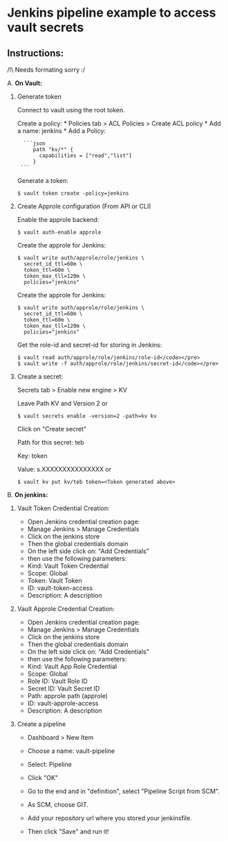 Jenkins pipeline example to access vault secrets
================================================

Instructions:
-------------

/!\ Needs formating sorry :/

A. **On Vault:**

1. Generate token
   
      Connect to vault using the root token.

      Create a policy:
      	* Policies tab > ACL Policies > Create ACL policy
      	* Add a name: jenkins
      	* Add a Policy:

         ```json
      		path "kv/*" {
      		  capabilities = ["read","list"]
      		}
        ```

      Generate a token:

      ```shell
      $ vault token create -policy=jenkins
      ```

2. Create Approle configuration (From API or CLI)
   
      Enable the approle backend:

      ```shell
      $ vault auth-enable approle
      ```

      Create the approle for Jenkins:

      ```shell
      $ vault write auth/approle/role/jenkins \
      	secret_id_ttl=60m \
      	token_ttl=60m \
      	token_max_tll=120m \
      	policies="jenkins"
      ```

      Create the approle for Jenkins:

      ```shell
      $ vault write auth/approle/role/jenkins \
      	secret_id_ttl=60m \
      	token_ttl=60m \
      	token_max_tll=120m \
      	policies="jenkins"
      ```

      Get the role-id and secret-id for storing in Jenkins:

      ```shell
      $ vault read auth/approle/role/jenkins/role-id</code></pre>
      $ vault write -f auth/approle/role/jenkins/secret-id</code></pre>
      ```

3. Create a secret:

      Secrets tab > Enable new engine > KV

      Leave Path KV and Version 2
      or

      ```shell
      $ vault secrets enable -version=2 -path=kv kv
      ```

      Click on "Create secret"

      Path for this secret: teb

      Key: token

      Value: s.XXXXXXXXXXXXXXX <Token generated above>
      or

      ```shell
      $ vault kv put kv/teb token=<Token generated above>
      ```

B. **On jenkins:**

1. Vault Token Credential Creation:

   * Open Jenkins credential creation page:
   * Manage Jenkins > Manage Credentials
   * Click on the jenkins store
   * Then the global credentials domain
   * On the left side click on: "Add Credentials"
   * then use the following parameters:
   * Kind: Vault Token Credential
   * Scope: Global
   * Token: Vault Token
   * ID: vault-token-access
   * Description: A description

2. Vault Approle Credential Creation:

   * Open Jenkins credential creation page:
   * Manage Jenkins > Manage Credentials
   * Click on the jenkins store
   * Then the global credentials domain
   * On the left side click on: "Add Credentials"
   * then use the following parameters:
   * Kind: Vault App Role Credential
   * Scope: Global
   * Role ID: Vault Role ID
   * Secret ID: Vault Secret ID
   * Path: approle path (approle)
   * ID: vault-approle-access
   * Description: A description

3. Create a pipeline

   * Dashboard > New Item
   * Choose a name: vault-pipeline
   * Select: Pipeline
   * Click "OK"

   * Go to the end and in "definition", select "Pipeline Script from SCM".
   * As SCM, choose GIT.
   * Add your repository url where you stored your jenkinsfile.
   * Then click "Save" and run it!